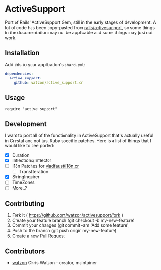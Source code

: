 # ActiveSupport

Port of Rails' ActiveSupport Gem, still in the early stages of development. A lot of code has been copy-pasted from [rails/activesupport](https://github.com/rails/rails/blob/master/activesupport), so some things in the documentation may not be applicable and some things may just not work.

## Installation

Add this to your application's `shard.yml`:

```yaml
dependencies:
  active_support:
    github: watzon/active_support.cr
```

## Usage

```crystal
require "active_support"
```

## Development

I want to port all of the functionality in ActiveSupport that's actually useful in Crystal and not just Ruby specific patches. Here is a list of things that I would like to see ported:

- [x] Duration
- [x] Inflections/Inflector
- [ ] I18n Patches for [vladfaust/i18n.cr](https://github.com/vladfaust/i18n.cr)
  - [ ] Transliteration
- [x] StringInquirer
- [ ] TimeZones
- [ ] More..?

## Contributing

1. Fork it ( https://github.com/watzon/activesupport/fork )
2. Create your feature branch (git checkout -b my-new-feature)
3. Commit your changes (git commit -am 'Add some feature')
4. Push to the branch (git push origin my-new-feature)
5. Create a new Pull Request

## Contributors

- [watzon](https://github.com/watzon) Chris Watson - creator, maintainer
